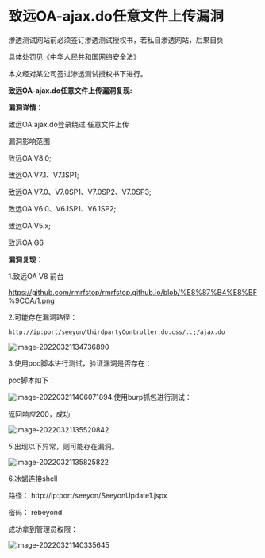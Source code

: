 # 致远OA-ajax.do任意文件上传漏洞



渗透测试网站前必须签订渗透测试授权书，若私自渗透网站，后果自负

具体处罚见《中华人民共和国网络安全法》

本文经对某公司签过渗透测试授权书下进行。



**致远OA-ajax.do任意文件上传漏洞复现:**



**漏洞详情：**

致远OA ajax.do登录绕过 任意文件上传



漏洞影响范围

致远OA V8.0;

致远OA V7.1、V7.1SP1;

致远OA V7.0、V7.0SP1、V7.0SP2、V7.0SP3;

致远OA V6.0、V6.1SP1、V6.1SP2;

致远OA V5.x;

致远OA G6



**漏洞复现：**

1.致远OA V8 前台

https://github.com/rmrfstop/rmrfstop.github.io/blob/%E8%87%B4%E8%BF%9COA/1.png

2.可能存在漏洞路径：

```
http://ip:port/seeyon/thirdpartyController.do.css/..;/ajax.do
```

![image-20220321134736890](C:\Users\Administrator\AppData\Roaming\Typora\typora-user-images\image-20220321134736890.png)

3.使用poc脚本进行测试，验证漏洞是否存在：

poc脚本如下：

![image-20220321140607189](C:\Users\Administrator\AppData\Roaming\Typora\typora-user-images\image-20220321140607189.png)4.使用burp抓包进行测试：

返回响应200，成功

![image-20220321135520842](C:\Users\Administrator\AppData\Roaming\Typora\typora-user-images\image-20220321135520842.png)

5.出现以下异常，则可能存在漏洞。

![image-20220321135825822](C:\Users\Administrator\AppData\Roaming\Typora\typora-user-images\image-20220321135825822.png)



6.冰蝎连接shell

路径： http://ip:port/seeyon/SeeyonUpdate1.jspx

密码： rebeyond

成功拿到管理员权限：

![image-20220321140335645](C:\Users\Administrator\AppData\Roaming\Typora\typora-user-images\image-20220321140335645.png)
